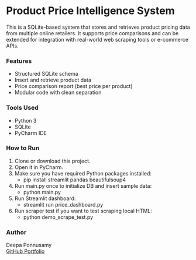 # Product Price Intelligence System

This is a SQLite-based system that stores and retrieves product pricing data from multiple online retailers. It supports price comparisons and can be extended for integration with real-world web scraping tools or e-commerce APIs.

### Features
- Structured SQLite schema
- Insert and retrieve product data
- Price comparison report (best price per product)
- Modular code with clean separation

### Tools Used
- Python 3
- SQLite
- PyCharm IDE

### How to Run
1. Clone or download this project.
2. Open it in PyCharm.
3. Make sure you have required Python packages installed:
	 * pip install streamlit pandas beautifulsoup4
4. Run main.py once to initialize DB and insert sample data:
     * python main.py
5. Run Streamlit dashboard:
     * streamlit run price_dashboard.py
6. Run scraper test if you want to test scraping local HTML:
     * python demo_scrape_test.py
   
### Author
Deepa Ponnusamy  
[GitHub Portfolio](https://github.com/python-sql09/tree/main/myprojects/product_price_tracker)
